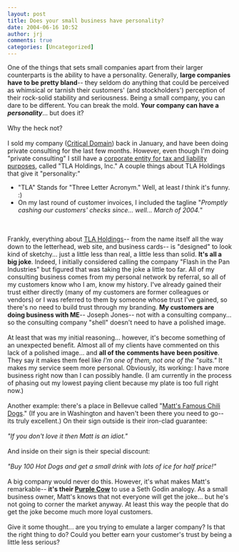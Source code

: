 ```yaml
---
layout: post
title: Does your small business have personality?
date: 2004-06-16 10:52
author: jrj
comments: true
categories: [Uncategorized]
---
```

One of the things that sets small companies apart from their larger counterparts is the ability to have a personality. Generally, **large companies have to be pretty bland**-- they seldom do anything that could be perceived as whimsical or tarnish their customers' (and stockholders') perception of their rock-solid stability and seriousness. Being a small company, you can dare to be different. You can break the mold. **Your company can have a *personality***... but does it?<br /><br />Why the heck not?<br /><br />I sold my company (<a href="http://www.criticaldomain.net/" target="_blank">Critical Domain</a>) back in January, and have been doing private consulting for the last few months. However, even though I'm doing "private consulting" I still have a <a href="http://www.small-biz-advisor.com/Articles/473.aspx">corporate entity for tax and liability purposes</a>, called "TLA Holdings, Inc."   A couple things about TLA Holdings that give it "personality:"<br /><ul><li>"TLA" Stands for "Three Letter Acronym." Well, at least *I* think it's funny.  :)<br /></li><li>On my last round of customer invoices, I included the tagline "*Promptly cashing our customers' checks since... well... March of 2004.*"  </li></ul><br /><br />Frankly, everything about <a href="http://www.tlaholdings.com/" target="_blank">TLA Holdings</a>-- from the name itself all the way down to the letterhead, web site, and business cards-- is "designed" to look kind of sketchy... just a little less than real, a little less than solid. **It's all a big joke**. Indeed, I initially considered calling the company "Flash in the Pan Industries" but figured that was taking the joke a little too far. All of my consulting business comes from my personal network by referral, so all of my customers know who I am, know my history. I've already gained their trust either directly (many of my customers are former colleagues or vendors) or I was referred to them by someone whose trust I've gained, so there's no need to build trust through my branding. **My customers are doing business with ME**-- Joseph Jones-- not with a consulting company... so the consulting company "shell" doesn't need to have a polished image.<br /><br />At least that was my initial reasoning... however, it's become something of an unexpected benefit. Almost all of my clients have commented on this lack of a polished image... and **all of the comments have been positive**. They say it makes them feel like *I'm one of them, not one of the "suits."* It makes my service seem more personal. Obviously, its working: I have more business right now than I can possibly handle. (I am currently in the process of phasing out my lowest paying client because my plate is too full right now.)<br /><br />Another example: there's a place in Bellevue called "<a href="http://www.mattsfamouschilidogs.com/" target="_blank">Matt's Famous Chili Dogs</a>." (If you are in Washington and haven't been there you need to go-- its truly excellent.) On their sign outside is their iron-clad guarantee:<br /><br />*"If you don't love it then Matt is an idiot."*<br /><br />And inside on their sign is their special discount:<br /><br />*"Buy 100 Hot Dogs and get a small drink with lots of ice for half price!"*<br /><br />A big company would never do this. However, it's what makes Matt's remarkable-- **it's their <a href="http://www.amazon.com/exec/obidos/ASIN/159184021X/jrjcriticaldo-20?dev-t=mason-wrapper%26camp=2025%26link_code=xm2">Purple Cow</a>** to use a Seth Godin analogy. As a small business owner, Matt's knows that not everyone will get the joke... but he's not going to corner the market anyway. At least this way the people that do get the joke become much more loyal customers.<br /><br />Give it some thought... are you trying to emulate a larger company? Is that the right thing to do? Could you better earn your customer's trust by being a little less serious?
